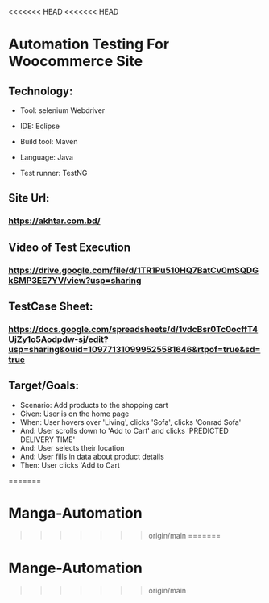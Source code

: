 <<<<<<< HEAD
<<<<<<< HEAD
# Automation Testing For Woocommerce Site

## Technology:

- Tool: selenium Webdriver

- IDE: Eclipse

- Build tool: Maven

- Language: Java

- Test runner: TestNG

## Site Url:
### https://akhtar.com.bd/

## Video of Test Execution
### https://drive.google.com/file/d/1TR1Pu510HQ7BatCv0mSQDGkSMP3EE7YV/view?usp=sharing

## TestCase Sheet:
### https://docs.google.com/spreadsheets/d/1vdcBsr0Tc0ocffT4UjZy1o5Aodpdw-sj/edit?usp=sharing&ouid=109771310999525581646&rtpof=true&sd=true

## Target/Goals:

- Scenario: Add products to the shopping cart
- Given: User is on the home page
- When: User hovers over 'Living', clicks 'Sofa', clicks 'Conrad Sofa'
- And: User scrolls down to 'Add to Cart' and clicks 'PREDICTED DELIVERY TIME'
- And: User selects their location
- And: User fills in data about product details
- Then: User clicks 'Add to Cart
 





=======
# Manga-Automation
>>>>>>> origin/main
=======
# Mange-Automation
>>>>>>> origin/main
